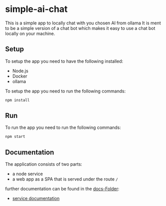 # simple-ai-chat

This is a simple app to locally chat with you chosen AI from ollama
It is ment to be a simple version of a chat bot which makes it easy to use a chat bot locally on your machine.

## Setup

To setup the app you need to have the following installed:

- Node.js
- Docker
- ollama

To setup the app you need to run the following commands:

```bash
npm install
```

## Run

To run the app you need to run the following commands:

```bash
npm start
```

## Documentation

The application consists of two parts:

- a node service
- a web app as a SPA that is served under the route `/`

further documentation can be found in the [docs-Folder](docs):

- [service documentation](docs/service-documentation.md)
